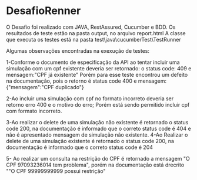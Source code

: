 # DesafioRenner
 
O Desafio foi realizado com JAVA, RestAssured, Cucumber e BDD.
Os resultados de teste estão na pasta output, no arquivo report.html
A classe que executa os testes está na pasta test\java\cucumberTest\TestRunner

Algumas observações encontradas na exexução de testes:

1-Conforme o documento de especificação da API ao tentar incluir uma simulação com um cpf existente deveria ser retornado:
 o status code: 409 e mensagem:"CPF já existente" 
 Porém para esse teste encontrou um defeito na documentação, pois o retorno é status code 400 e mensagem: {"mensagem":"CPF duplicado"}

2-Ao incluir uma simulação com cpf no formato incorreto deveria ser retorno erro 400 e o motivo do erro;
 Porém está sendo permitido incluir cpf com formato incorreto.
 
3-Ao realizar o delete de uma simulação não existente é retornado o status code 200, na documentação é informado que o correto status code é 404 e não é apresentado mensagem de simulação não existente.
4-Ao Realizar o delete de uma simulação existente é retornado o status code 200, na documentação é informado que o correto status code é 204 

5- Ao realizar um consulta na restrição do CPF é retornado a mensagem "O CPF 97093236014 tem problema",  porém na documentação está drecrito ""O CPF
99999999999 possui restrição" 
 
